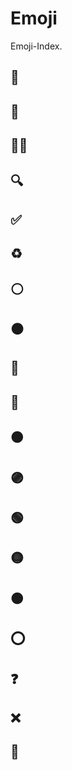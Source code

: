 # Emoji

Emoji-Index.

## 🎒

## 🏁

## 🧑‍💻

## 🔍

## ✅

## ♻️

## ⚪

## ⚫

## 🔴

## 🔵

## 🟤

## 🟣

## 🟢

## 🟡

## 🟠

## ⭕

## ❓

## ❌

## 🚧
